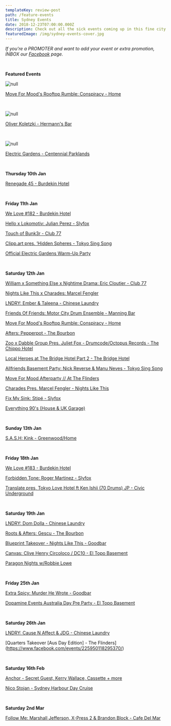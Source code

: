 ```yaml
---
templateKey: review-post
path: /feature-events
title: Sydney Events
date: 2018-12-23T07:00:00.000Z
description: Check out all the sick events coming up in this fine city!
featuredImage: /img/sydney-events-cover.jpg
---
```

_If you're a PROMOTER and want to add your event or extra promotion, INBOX our [Facebook](https://www.facebook.com/ravereviewz) page._

<br>

**Featured Events**

![null](/img/mood.jpg)

[Move For Mood's Rooftop Rumble: Conspiracy - Home](https://www.facebook.com/events/315234675975835/)

<br>

![null](/img/oliver.jpg)

[Oliver Koletzki - Hermann's Bar](https://www.facebook.com/events/2146058515712196/)

<br>

![null](/img/eg.jpg)

[Electric Gardens - Centennial Parklands](https://www.facebook.com/events/284358658959133/)

<br>

**Thursday 10th Jan**

[Renegade 45 - Burdekin Hotel](https://www.facebook.com/events/1414443122019583/)

<br>

**Friday 11th Jan**

[We Love #182 - Burdekin Hotel](https://www.facebook.com/events/2107314242688256/)

[Hello x Lokomotiv: Julian Perez - Slyfox](https://www.facebook.com/events/581241565651553/)

[Touch of Bunk3r - Club 77](https://www.facebook.com/events/2244911882453102/)

[Clipp.art pres. ‘Hidden Spheres - Tokyo Sing Song](https://www.facebook.com/events/561872727608767/)

[Official Electric Gardens Warm-Up Party](https://www.facebook.com/events/2117200421706941/)

<br>

**Saturday 12th Jan**

[William x Something Else x Nightime Drama: Eric Cloutier - Club 77](https://www.facebook.com/events/295005471126187/)

[Nights Like This x Charades: Marcel Fengler](https://www.facebook.com/events/754650794916220/)

[LNDRY: Ember & Taleena - Chinese Laundry](https://www.facebook.com/events/524043488101256)

[Friends Of Friends: Motor City Drum Ensemble - Manning Bar](https://www.facebook.com/events/350118145575661/)

[Move For Mood's Rooftop Rumble: Conspiracy - Home](https://www.facebook.com/events/315234675975835/)

[Afters: Pepperpot - The Bourbon](https://www.facebook.com/events/224792305066294/')

[Zoo x Dabble Group Pres. Juliet Fox - Drumcode/Octopus Records - The Chippo Hotel](https://www.facebook.com/events/506371759845244/)

[Local Heroes at The Bridge Hotel Part 2 - The Bridge Hotel](https://www.facebook.com/events/1999746566758565/)

[Allfriends Basement Party: Nick Reverse & Manu Neves - Tokyo Sing Song](https://www.facebook.com/events/1938582763118165/)

[Move For Mood Afterparty // At The Flinders](https://www.facebook.com/events/962417110619111/)

[Charades Pres. Marcel Fengler - Nights Like This](https://www.facebook.com/events/754650794916220/)

[Fix My Sink: Stipé - Slyfox](https://www.facebook.com/events/361233281093441/)

[Everything 90's (House & UK Garage)](https://www.facebook.com/events/761371067554133/)

<br>

**Sunday 13th Jan**

[S.A.S.H: Kink - Greenwood/Home](https://www.facebook.com/events/279274252779680/)

<br>

**Friday 18th Jan**

[We Love #183 - Burdekin Hotel](https://www.facebook.com/events/2082228215422071/)

[Forbidden Tone: Roger Martinez - Slyfox](https://www.facebook.com/events/2198466726833036/)

[Translate pres, Tokyo Love Hotel ft Ken Ishii (70 Drums) JP - Civic Underground](https://www.facebook.com/events/268259673875949/)

<br>

**Saturday 19th Jan**

[LNDRY: Dom Dolla - Chinese Laundry](https://www.facebook.com/events/580687795711925/)

[Roots & Afters: Gescu - The Bourbon](https://www.facebook.com/events/739078789799808/)

[Blueprint Takeover - Nights Like This - Goodbar](https://www.facebook.com/events/324080108318623/)

[Canvas: Clive Henry Circoloco / DC10 - El Topo Basement](https://www.facebook.com/events/356915508420492/)

[Paragon Nights w/Robbie Lowe](https://www.facebook.com/events/2154808681515822/)

<br>

**Friday 25th Jan**

[Extra Spicy: Murder He Wrote - Goodbar](https://www.facebook.com/events/744341619278481/)

[Dopamine Events Australia Day Pre Party - El Topo Basement](https://www.facebook.com/events/329637797762556/)

<br>

**Saturday 26th Jan**

[LNDRY: Cause N Affect & JDG - Chinese Laundry](https://www.facebook.com/events/2415338141871765/)

\[Quarters Takeover [Aus Day Edition] - The Flinders](https://www.facebook.com/events/225950118295370/)

<br>

**Saturday 16th Feb**

[Anchor - Secret Guest, Kerry Wallace, Cassette + more](https://www.facebook.com/events/407885913344741/)

[Nico Stojan - Sydney Harbour Day Cruise](https://www.facebook.com/events/565024023969951/)

<br>

**Saturday 2nd Mar**

[Follow Me: Marshall Jefferson, X-Press 2 & Brandon Block - Cafe Del Mar](https://www.facebook.com/events/1998886000164449/)
